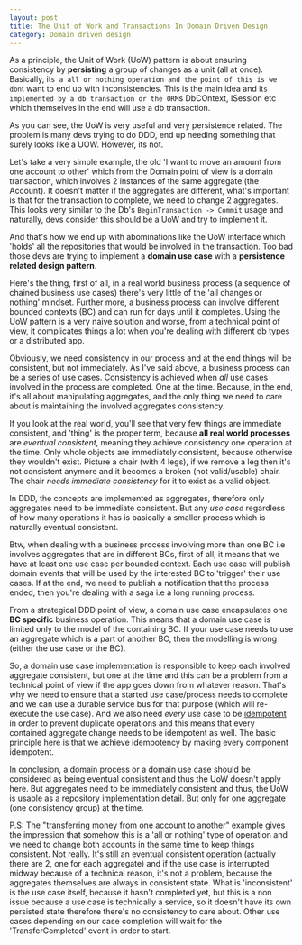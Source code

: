```yaml
---
layout: post
title: The Unit of Work and Transactions In Domain Driven Design
category: Domain driven design
---
```


As a principle, the Unit of Work (UoW) pattern is about ensuring consistency by **persisting** a group of changes as a unit (all at once). Basically, it`s a all or nothing operation and the point of this is we don`t want to end up with inconsistencies. This is the main idea and it`s implemented by a db transaction or the ORM`s DbCOntext, ISession etc which themselves in the end will use a db transaction.

As you can see, the UoW is very useful and very persistence related. The problem is many devs trying to do DDD, end up needing something that surely looks like a UOW. However, its not.

Let's take a very simple example, the old 'I want to move an amount from one account to other' which from the Domain point of view is a domain transaction, which involves 2 instances of the same aggregate (the Account). It doesn't matter if the aggregates are different, what's important is that for the transaction to complete, we need to change 2 aggregates. This looks very similar to the Db's `BeginTransaction -> Commit` usage and naturally, devs consider this should be a UoW and try to implement it.

And that's how we end up with abominations like the UoW interface which 'holds' all the repositories that would be involved in the transaction. Too bad those devs are trying to implement a **domain use case** with a **persistence related design pattern**.

 Here's the thing, first of all, in a real world business process (a sequence of chained business use cases) there's very little of the 'all changes or nothing' mindset. Further more, a business process can involve different bounded contexts (BC) and can run for days until it  completes. Using the UoW pattern is a very naive solution and worse, from a technical point of view, it complicates things a lot when you're dealing with different db types or a distributed app.

Obviously, we need consistency in our process and at the end things will be consistent, but not immediately. As I've said above, a business process can be a series of use cases. Consistency is achieved when _all_ use cases involved in the process are completed. One at the time. Because, in the end, it's all about manipulating aggregates, and the only thing we need to care about is maintaining the involved aggregates consistency.

If you look at the real world, you'll see that very few things are immediate consistent, and 'thing' is the proper term, because **all real world processes** are _eventual consistent_, meaning they achieve consistency one operation at the time. Only whole objects are immediately consistent, because otherwise they wouldn't exist. Picture a chair (with 4 legs), if we remove a leg then it's not consistent anymore and it becomes a broken (not valid/usable) chair. The chair _needs immediate consistency_ for it to exist as a valid object.

In DDD, the concepts are implemented as aggregates,  therefore only aggregates need to be immediate consistent. But any _use case_ regardless of how many operations it has is basically a smaller process which is naturally eventual consistent.

 Btw, when dealing with a  business  process involving more than one BC i.e involves aggregates that are in different BCs, first of all, it means that we have at least one use case per bounded context. Each use case will publish domain events that will be used by the interested BC to 'trigger' their use cases. If at the end, we need to publish a notification that the process ended, then you're dealing with a saga i.e a long running process.

From a strategical DDD point of view, a domain use case encapsulates one **BC specific** business operation. This means that a domain use case is limited only to the model of the containing BC. If your use case needs to use an aggregate which is a part of another BC, then the modelling is wrong (either the use case or the BC).

So, a domain use case implementation is responsible to keep each involved aggregate consistent, but one at the time and this can be a problem from a technical point of view if the app goes down from whatever reason. That's why we need to ensure that a started use case/process needs to complete and we can use a durable service bus for that purpose (which will re-execute the use case). And we also need _every_ use case to be [idempotent](http://blog.sapiensworks.com/post/2015/08/26/How-To-Ensure-Idempotency) in order to prevent duplicate operations and this means that every contained aggregate change needs to be idempotent as well. The basic principle here is that we achieve idempotency by making every component idempotent.

In conclusion, a domain process or a domain use case should be considered as being eventual consistent and thus the UoW doesn't apply here. But aggregates need to be immediately consistent and thus, the UoW is usable as a repository implementation detail. But only for one aggregate (one consistency group) at the time.

P.S: The "transferring money from one account to another" example gives the impression that somehow this is a 'all or nothing' type of operation and we need to change both accounts in the same time to keep things consistent. Not really. It's still an eventual consistent operation (actually there are 2, one for each aggregate) and if the use case is interrupted midway because of a technical reason, it's not a problem, because the aggregates themselves are always in consistent state. What is 'inconsistent' is the use case itself, because it hasn't completed yet, but this is a non issue because a use case is technically a service, so it doesn't have its own persisted state therefore there's no consistency to care about. Other use cases depending on our case completion will wait for the 'TransferCompleted' event in order to start.
